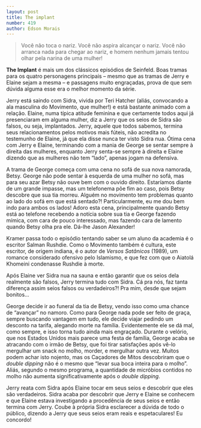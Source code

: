 ```yaml
---
layout: post
title: The implant
number: 419
author: Edson Morais
---
```


> Você não toca o nariz. Você não aspira alcançar o nariz. Você não arranca nada para chegar ao nariz, e homem nenhum jamais tentou olhar pela narina de uma mulher!

**The Implant** é mais um dos clássicos episódios de Seinfeld.  Boas tramas para os quatro personagens principais – mesmo que as tramas de Jerry e Elaine sejam a mesma – e passagens muito engraçadas, prova de que sem dúvida alguma esse era o melhor momento da série.

Jerry está saindo com Sidra, vivida por Teri Hatcher (aliás, convocando a ala masculina do Movimento, que mulher!) e está bastante animado com a relação. Elaine, numa típica atitude feminina e que certamente todos aqui já presenciaram em alguma mulher, diz a Jerry que os seios de Sidra são falsos, ou seja, implantados.  Jerry, aquele que todos sabemos, termina seus relacionamentos pelos motivos mais fúteis, não acredita no testemunho de Elaine, já que ela disse nunca ter visto Sidra nua. Ótima cena com Jerry e Elaine, terminando com a mania de George se sentar sempre à direita das mulheres, enquanto Jerry senta-se sempre à direita e Elaine dizendo que as mulheres não tem “lado”, apenas jogam na defensiva.

A trama de George começa com uma cena no sofá de sua nova namorada, Betsy. George não pode sentar à esquerda de uma mulher no sofá, mas para seu azar Betsy não ouve bem com o ouvido direito. Estaríamos diante de um grande impasse, mas um telefonema põe fim ao caso, pois Betsy descobre que sua tia morreu. Alguém no movimento tem problemas quanto ao lado do sofá em que está sentado?! Particularmente, eu me dou bem indo para ambos os lados! Adoro esta cena, principalmente quando Betsy está ao telefone recebendo a notícia sobre sua tia e George fazendo mímica, com cara de pouco interessado, mas fazendo cara de lamento quando Betsy olha pra ele. Dá-lhe Jason Alexander!

Kramer passa todo o episódio tentando saber se um aluno da academia é o escritor Salman Rushdie. Como o Movimento também é cultura, este escritor, de origem indiana, é o autor de *Versos Satânicos* (1989), um romance considerado ofensivo pelo Islamismo, e que fez com que o Aiatolá Khomeini condenasse Rushdie à morte.

Após Elaine ver Sidra nua na sauna e então garantir que os seios dela realmente são falsos, Jerry termina tudo com Sidra. Cá pra nós, faz tanta diferença assim seios falsos ou verdadeiros?! Pra mim, desde que sejam bonitos...

George decide ir ao funeral da tia de Betsy, vendo isso como uma chance de “avançar” no namoro. Como para George nada pode ser feito de graça, sempre buscando vantagem em tudo, ele decide viajar pedindo um desconto na tarifa, alegando morte na família. Evidentemente ele se dá mal, como sempre, e isso torna tudo ainda mais engraçado. Durante o velório, que nos Estados Unidos mais parece uma festa de família, George acaba se atracando com o irmão de Betsy, que foi tirar satisfações após vê-lo mergulhar um snack no molho, morder, e mergulhar outra vez. Muitos podem achar isto nojento, mas os Caçadores de Mitos descobriram que o *double dipping* não é o mesmo que “levar sua boca inteira para o molho”. Aliás, segundo o mesmo programa, a quantidade de micróbios contidos no molho não aumenta significativamente após o *double dipping*.

Jerry reata com Sidra após Elaine tocar em seus seios e descobrir que eles são verdadeiros. Sidra acaba por descobrir que Jerry e Elaine se conhecem e que Elaine estava investigando a procedência de seus seios e então termina com Jerry. Coube à própria Sidra esclarecer a dúvida de todo o público, dizendo a Jerry que seus seios eram reais e espetaculares! Eu concordo!